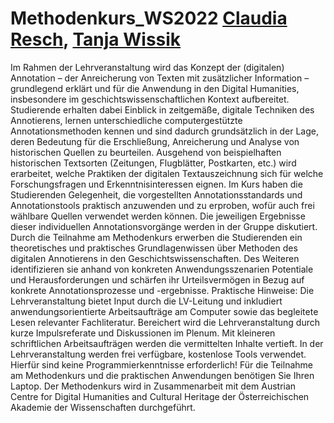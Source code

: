# Methodenkurs_WS2022 [Claudia Resch](https://ufind.univie.ac.at/de/course.html?lv=070266&semester=2022W), [Tanja Wissik](https://ufind.univie.ac.at/de/course.html?lv=070266&semester=2022W) 

Im Rahmen der Lehrveranstaltung wird das Konzept der (digitalen) Annotation – der Anreicherung von Texten mit zusätzlicher Information – grundlegend erklärt und für die Anwendung in den Digital Humanities, insbesondere im geschichtswissenschaftlichen Kontext aufbereitet.
Studierende erhalten dabei Einblick in zeitgemäße, digitale Techniken des Annotierens, lernen unterschiedliche computergestützte Annotationsmethoden kennen und sind dadurch grundsätzlich in der Lage, deren Bedeutung für die Erschließung, Anreicherung und Analyse von historischen Quellen zu beurteilen.
Ausgehend von beispielhaften historischen Textsorten (Zeitungen, Flugblätter, Postkarten, etc.) wird erarbeitet, welche Praktiken der digitalen Textauszeichnung sich für welche Forschungsfragen und Erkenntnisinteressen eignen. Im Kurs haben die Studierenden Gelegenheit, die vorgestellten Annotationsstandards und Annotationstools praktisch anzuwenden und zu erproben, wofür auch frei wählbare Quellen verwendet werden können. Die jeweiligen Ergebnisse dieser individuellen Annotationsvorgänge werden in der Gruppe diskutiert.
Durch die Teilnahme am Methodenkurs erwerben die Studierenden ein theoretisches und praktisches Grundlagenwissen über Methoden des digitalen Annotierens in den Geschichtswissenschaften. Des Weiteren identifizieren sie anhand von konkreten Anwendungsszenarien Potentiale und Herausforderungen und schärfen ihr Urteilsvermögen in Bezug auf konkrete Annotationsprozesse und -ergebnisse.
Praktische Hinweise:
Die Lehrveranstaltung bietet Input durch die LV-Leitung und inkludiert anwendungsorientierte Arbeitsaufträge am Computer sowie das begleitete Lesen relevanter Fachliteratur. Bereichert wird die Lehrveranstaltung durch kurze Impulsreferate und Diskussionen im Plenum. Mit kleineren schriftlichen Arbeitsaufträgen werden die vermittelten Inhalte vertieft.
In der Lehrveranstaltung werden frei verfügbare, kostenlose Tools verwendet. Hierfür sind keine Programmierkenntnisse erforderlich!
Für die Teilnahme am Methodenkurs und die praktischen Anwendungen benötigen Sie Ihren Laptop.
Der Methodenkurs wird in Zusammenarbeit mit dem Austrian Centre for Digital Humanities and Cultural Heritage der Österreichischen Akademie der Wissenschaften durchgeführt.
